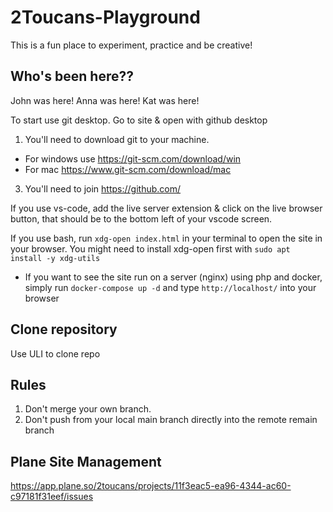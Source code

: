 # 2Toucans-Playground
This is a fun place to experiment, practice and be creative!

## Who's been here??
John was here!
Anna was here!
Kat was here!

To start use git desktop.
Go to site & open with github desktop


1. You'll need to download git to your machine.
* For windows use https://git-scm.com/download/win
* For mac https://www.git-scm.com/download/mac
   
3. You'll need to join https://github.com/

If you use vs-code, add the live server extension & click on the live browser button, that should be to the bottom left of your vscode screen.

If you use bash, run `xdg-open index.html` in your terminal to open the site in your browser. You
might need to install xdg-open first with `sudo apt install -y xdg-utils`

* If you want to see the site run on a server (nginx) using php and docker, simply run `docker-compose up -d` and type `http://localhost/` into your browser

## Clone repository
Use ULI to clone repo

## Rules

1. Don't merge your own branch.
2. Don't push from your local main branch directly into the remote remain branch

## Plane Site Management

https://app.plane.so/2toucans/projects/11f3eac5-ea96-4344-ac60-c97181f31eef/issues
